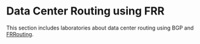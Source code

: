 # Data Center Routing using FRR

This section includes laboratories about data center routing using BGP and [FRRouting](https://frrouting.org/).
